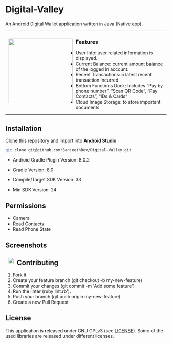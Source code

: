 # Digital-Valley

An Android Digital Wallet application written in Java (Native app).

---
<img src="https://github.com/user-attachments/assets/f96ceedc-2552-40e8-8e21-e966d6055961" align="left"
width="200" hspace="10" vspace="10">
### Features
- User Info: user related information is displayed.
- Current Balance: current amount balance of the logged in account.
- Recent Transactions: 5 latest recent transaction incurred 
- Bottom Functions Dock: Includes “Pay by phone number”, “Scan QR Code”, “Pay Contacts”, “IDs & Cards”
- Cloud Image Storage: to store important documents
  
---

## Installation
Clone this repository and import into **Android Studio**
```bash
git clone git@github.com:SanjeethDev/Digital-Valley.git
```
- Android Gradle Plugin Version: 8.0.2
- Gradle Version: 8.0
- Compile/Target SDK Version: 33
 
- Min SDK Version: 24
    
## Permissions
- Camera
- Read Contacts
- Read Phone State

## Screenshots

[<img src="https://github.com/SanjeethDev/Digital-Valley/assets/91370632/d2b6340c-e0f4-4c46-95b0-f3777937ee3f" align="left"
    hspace="10" vspace="10">](https://github.com/SanjeethDev/Digital-Valley/assets/91370632/d2b6340c-e0f4-4c46-95b0-f3777937ee3f)

## Contributing
1. Fork it
2. Create your feature branch (git checkout -b my-new-feature)
3. Commit your changes (git commit -m 'Add some feature')
4. Run the linter (ruby lint.rb').
5. Push your branch (git push origin my-new-feature)
6. Create a new Pull Request

## License
This application is released under GNU GPLv3 (see [LICENSE](LICENSE)).
Some of the used libraries are released under different licenses.




